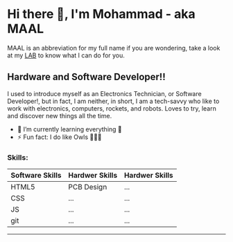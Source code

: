 # Hi there 👋, I'm Mohammad - aka MAAL

MAAL is an abbreviation for my full name if you are wondering,
take a look at my [LAB][website] to know what I can do for you.

## Hardware and Software Developer!!

I used to introduce myself as an Electronics Technician, or Software Developer!, but in fact, I am neither, in short, I am a tech-savvy who like to work with electronics, computers, rockets, and robots. Loves to try, learn and discover new things all the time.

- 🌱 I’m currently learning everything 🤣
- ⚡ Fun fact: I do like Owls 🦉🦉🦉

### Skills:

| Software Skills | Hardwer Skills | Hardwer Skills |
| --------------- | -------------- | -------------- |
| HTML5           | PCB Design     | ...            |
| CSS             | ...            | ...            |
| JS              | ...            | ...            |
| git             | ...            | ...            |

---

[website]: https://maalslab.netlify.app/
[twitter]: https://twitter.com/maalslab
[linkedin]: https://linkedin.com/in/maalslab
